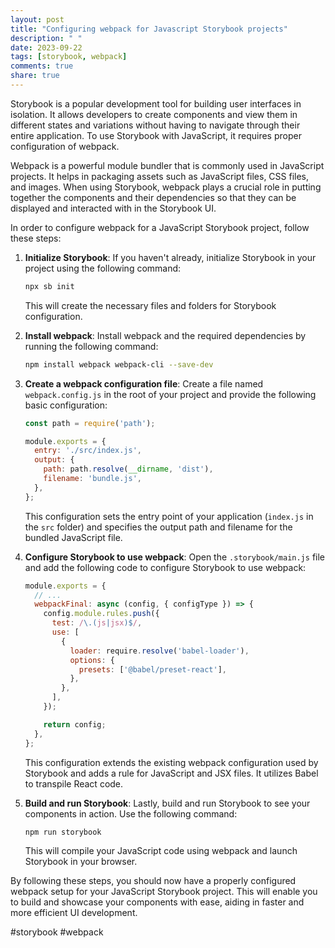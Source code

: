```yaml
---
layout: post
title: "Configuring webpack for Javascript Storybook projects"
description: " "
date: 2023-09-22
tags: [storybook, webpack]
comments: true
share: true
---
```


Storybook is a popular development tool for building user interfaces in isolation. It allows developers to create components and view them in different states and variations without having to navigate through their entire application. To use Storybook with JavaScript, it requires proper configuration of webpack.

Webpack is a powerful module bundler that is commonly used in JavaScript projects. It helps in packaging assets such as JavaScript files, CSS files, and images. When using Storybook, webpack plays a crucial role in putting together the components and their dependencies so that they can be displayed and interacted with in the Storybook UI.

In order to configure webpack for a JavaScript Storybook project, follow these steps:

1. **Initialize Storybook**: If you haven't already, initialize Storybook in your project using the following command:

    ```bash
    npx sb init
    ```

    This will create the necessary files and folders for Storybook configuration.

2. **Install webpack**: Install webpack and the required dependencies by running the following command:

    ```bash
    npm install webpack webpack-cli --save-dev
    ```

3. **Create a webpack configuration file**: Create a file named `webpack.config.js` in the root of your project and provide the following basic configuration:

    ```javascript
    const path = require('path');

    module.exports = {
      entry: './src/index.js',
      output: {
        path: path.resolve(__dirname, 'dist'),
        filename: 'bundle.js',
      },
    };
    ```

    This configuration sets the entry point of your application (`index.js` in the `src` folder) and specifies the output path and filename for the bundled JavaScript file.

4. **Configure Storybook to use webpack**: Open the `.storybook/main.js` file and add the following code to configure Storybook to use webpack:

    ```javascript
    module.exports = {
      // ...
      webpackFinal: async (config, { configType }) => {
        config.module.rules.push({
          test: /\.(js|jsx)$/,
          use: [
            {
              loader: require.resolve('babel-loader'),
              options: {
                presets: ['@babel/preset-react'],
              },
            },
          ],
        });

        return config;
      },
    };
    ```

    This configuration extends the existing webpack configuration used by Storybook and adds a rule for JavaScript and JSX files. It utilizes Babel to transpile React code.

5. **Build and run Storybook**: Lastly, build and run Storybook to see your components in action. Use the following command:

    ```bash
    npm run storybook
    ```

    This will compile your JavaScript code using webpack and launch Storybook in your browser.

By following these steps, you should now have a properly configured webpack setup for your JavaScript Storybook project. This will enable you to build and showcase your components with ease, aiding in faster and more efficient UI development.

#storybook #webpack